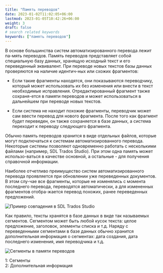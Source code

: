 ```yaml
---
title: "Память переводов"
date: 2023-01-02T11:02:05+06:00
lastmod: 2023-01-05T10:42:26+06:00
weight: 3
draft: false
# search related keywords
keywords: ["память переводов"]
---
```


В основе большинства систем автоматизированного перевода лежит па-мять переводов. Память переводов представляет
собой специальную базу данных, хранящую исходный текст и его переведенный эквивалент. При переводе новых текстов
базы данных проверяются на наличие идентич-ных или схожих фрагментов:

* Если такие фрагменты находятся, они показываются переводчику, который может использовать их без изменения
или внести в текст необходимые исправления. Отредактированный фрагмент также сохраня-ется в памяти переводов
и может использоваться в дальнейшем при переводе новых текстов.

* Если система не находит похожие фрагменты, переводчик может сам ввести перевод для нового фрагмента. После
того как фрагмент будет переведен, он также сохраняется в базе данных, а система переходит к переводу следующего
фрагмента.

Обычно память переводов хранится в виде отдельных файлов, которые могут подключаться к системам автоматизированного
перевода. Некоторые системы позволяют одновременно работать с несколькими файлами (например, SDL Trados Studio).
При этом одна память может использо-ваться в качестве основной, а остальные - для получения справочной информации.

Наиболее отчетливо преимущество систем автоматизированного перевода проявляется при обновлении уже переведенных
документов. В этом слу-чае все фрагменты, которые не изменялись с момента последнего перевода, переводятся
автоматически, а для измененных фрагментов отобра-жается перевод похожих, ранее переведенных предложений.

![Пример совпадения в SDL Trados Studio](/images/sdl-trados-studio/translation-memory-matches.png)

Как правило, тексты хранятся в базе данных в виде так называемых сегментов. Сегментом может быть любой кусок
текста: целое предложение, заголовок, элементы списка и т.д. Наряду с переведенными сегментами в базе данных
обычно хранится дополнительная информация о сегментах: дата создания, дата последнего изменения, имя переводчика
и т.д.

![Сегменты в памяти переводов](/images/sdl-trados-studio/translation-memory-segments.png)

1:	Сегменты <br />
2: Дополнительная информация